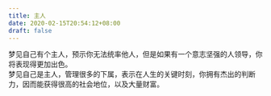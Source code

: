 ```yaml
---
title: 主人
date: 2020-02-15T20:54:12+08:00
draft: false
---
```


梦见自己有个主人，预示你无法统率他人，但是如果有一个意志坚强的人领导，你将表现得更加出色。<br>
梦见自己是主人，管理很多的下属，表示在人生的关键时刻，你拥有杰出的判断力，因而能获得很高的社会地位，以及大量财富。<br>
